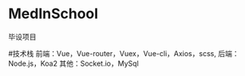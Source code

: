# MedInSchool
毕设项目

#技术栈
前端：Vue，Vue-router，Vuex，Vue-cli，Axios，scss,
后端：Node.js，Koa2
其他：Socket.io，MySql
